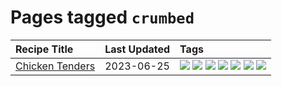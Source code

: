 # Pages tagged `crumbed`

|Recipe Title|Last Updated|Tags
|:---|:---|:---|
|[Chicken Tenders](../recipes/chickentenders.md)|2023-06-25|[![](https://img.shields.io/badge/tag-airfryer-e5c1d4)](../tags/airfryer.md) [![](https://img.shields.io/badge/tag-amazing-10cdd6)](../tags/amazing.md) [![](https://img.shields.io/badge/tag-battered-237124)](../tags/battered.md) [![](https://img.shields.io/badge/tag-chicken-b6c680)](../tags/chicken.md) [![](https://img.shields.io/badge/tag-crumbed-1754e4)](../tags/crumbed.md) [![](https://img.shields.io/badge/tag-messy-208450)](../tags/messy.md) [![](https://img.shields.io/badge/tag-sides-517a72)](../tags/sides.md)|